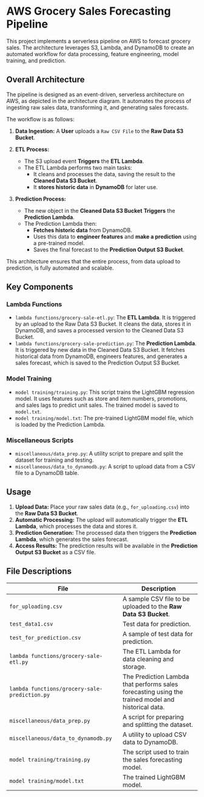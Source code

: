 # AWS Grocery Sales Forecasting Pipeline

This project implements a serverless pipeline on AWS to forecast grocery sales. The architecture leverages S3, Lambda, and DynamoDB to create an automated workflow for data processing, feature engineering, model training, and prediction.

## Overall Architecture

The pipeline is designed as an event-driven, serverless architecture on AWS, as depicted in the architecture diagram. It automates the process of ingesting raw sales data, transforming it, and generating sales forecasts.

The workflow is as follows:

1.  **Data Ingestion:** A **User** uploads a `Raw CSV File` to the **Raw Data S3 Bucket**.

2.  **ETL Process:**
    *   The S3 upload event **Triggers** the **ETL Lambda**.
    *   The ETL Lambda performs two main tasks:
        *   It cleans and processes the data, saving the result to the **Cleaned Data S3 Bucket**.
        *   It **stores historic data** in **DynamoDB** for later use.

3.  **Prediction Process:**
    *   The new object in the **Cleaned Data S3 Bucket** **Triggers** the **Prediction Lambda**.
    *   The Prediction Lambda then:
        *   **Fetches historic data** from DynamoDB.
        *   Uses this data to **engineer features** and **make a prediction** using a pre-trained model.
        *   Saves the final forecast to the **Prediction Output S3 Bucket**.

This architecture ensures that the entire process, from data upload to prediction, is fully automated and scalable.

## Key Components

### Lambda Functions

*   `lambda functions/grocery-sale-etl.py`: The **ETL Lambda**. It is triggered by an upload to the Raw Data S3 Bucket. It cleans the data, stores it in DynamoDB, and saves a processed version to the Cleaned Data S3 Bucket.
*   `lambda functions/grocery-sale-prediction.py`: The **Prediction Lambda**. It is triggered by new data in the Cleaned Data S3 Bucket. It fetches historical data from DynamoDB, engineers features, and generates a sales forecast, which is saved to the Prediction Output S3 Bucket.

### Model Training

*   `model training/training.py`: This script trains the LightGBM regression model. It uses features such as store and item numbers, promotions, and sales lags to predict unit sales. The trained model is saved to `model.txt`.
*   `model training/model.txt`: The pre-trained LightGBM model file, which is loaded by the Prediction Lambda.

### Miscellaneous Scripts

*   `miscellaneous/data_prep.py`: A utility script to prepare and split the dataset for training and testing.
*   `miscellaneous/data_to_dynamodb.py`: A script to upload data from a CSV file to a DynamoDB table.

## Usage

1.  **Upload Data:** Place your raw sales data (e.g., `for_uploading.csv`) into the **Raw Data S3 Bucket**.
2.  **Automatic Processing:** The upload will automatically trigger the **ETL Lambda**, which processes the data and stores it.
3.  **Prediction Generation:** The processed data then triggers the **Prediction Lambda**, which generates the sales forecast.
4.  **Access Results:** The prediction results will be available in the **Prediction Output S3 Bucket** as a CSV file.

## File Descriptions

| File                                           | Description                                                                                             |
| ---------------------------------------------- | ------------------------------------------------------------------------------------------------------- |
| `for_uploading.csv`                            | A sample CSV file to be uploaded to the **Raw Data S3 Bucket**.                                         |
| `test_data1.csv`                               | Test data for prediction.                                                                               |
| `test_for_prediction.csv`                      | A sample of test data for prediction.                                                                   |
| `lambda functions/grocery-sale-etl.py`         | The ETL Lambda for data cleaning and storage.                                                           |
| `lambda functions/grocery-sale-prediction.py`  | The Prediction Lambda that performs sales forecasting using the trained model and historical data.      |
| `miscellaneous/data_prep.py`                   | A script for preparing and splitting the dataset.                                                       |
| `miscellaneous/data_to_dynamodb.py`            | A utility to upload CSV data to DynamoDB.                                                               |
| `model training/training.py`                   | The script used to train the sales forecasting model.                                                   |
| `model training/model.txt`                     | The trained LightGBM model.                                                                             |
